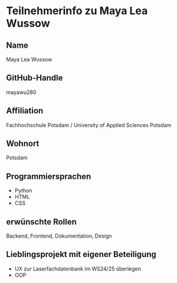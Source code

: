 # Teilnehmerinfo zu Maya Lea Wussow

## Name
Maya Lea Wussow

## GitHub-Handle
mayawu280

## Affiliation
Fachhochschule Potsdam / University of Applied Sciences Potsdam

## Wohnort
Potsdam

## Programmiersprachen
- Python
- HTML
- CSS

## erwünschte Rollen
Backend, Frontend, Dokumentation, Design

## Lieblingsprojekt mit eigener Beteiligung
- UX zur Laserfachdatenbank im WS24/25 überlegen
- OOP
